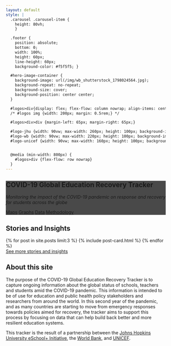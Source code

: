 ```yaml
---
layout: default
style: |
  .carousel .carousel-item {
    height: 80vh;
    }

  .footer {
    position: absolute;
    bottom: 0;
    width: 100%;
    height: 60px;
    line-height: 60px;
    background-color: #f5f5f5; }

  #hero-image-container {
    background-image: url(/img/wb_shutterstock_1798024564.jpg);
    background-repeat: no-repeat;
    background-size: cover;
    background-position: center center;
  }

  #logos>div{display: flex; flex-flow: column nowrap; align-items: center; justify-content: center;}
  /* #logos img {width: 200px; margin: 0.5rem;} */

  #logos>div>div {margin-left: 65px; margin-right: 65px;}

  #logo-jhu {width: 90vw; max-width: 260px; height: 100px; background-image: url(/img/JHU-e-learning.svg); background-repeat: no-repeat; background-size: contain; background-position: center center;}
  #logo-wb {width: 90vw; max-width: 220px; height: 100px; background-image: url(/img/WB.svg); background-repeat: no-repeat; background-size: contain; background-position: center center;}
  #logo-unicef {width: 90vw; max-width: 160px; height: 100px; background-image: url(/img/unicef-3.svg ); background-repeat: no-repeat; background-size: contain; background-position: center center;}


  @media (min-width: 800px) {
    #logos>div {flex-flow: row nowrap}
  }
---
```

<div id="main" class="d-flex flex-column align-items-stretch">
  <div class="container-fluid">
    <div id="main-carousel" class="carousel slide" data-bs-ride="carousel" style="max-height: 80vh;">
      <!-- <div class="carousel-indicators">
        <button type="button" data-bs-target="#main-carousel" data-bs-slide-to="0" class="active" aria-current="true" aria-label="Slide 1"></button>
      </div> -->
      <div class="carousel-inner" style="background-color: #494949;">
        <div id="hero-image-container" class="carousel-item text-center active">
          <div class="carousel-caption text-dark bg-light">
            <h2>COVID-19 Global Education Recovery Tracker </h2>
            <p><i>Monitoring the impact of the COVID-19 pandemic on response and recovery for students across the globe</i></p>
            <a class="btn btn-primary my-1 mx-1" href="/maps">Maps</a> 
            <a class="btn btn-primary my-1 mx-1" href="/graphs">Graphs</a>
            <a class="btn btn-primary my-1 mx-1" href="/country-list">Data</a>
            <a class="btn btn-primary my-1 mx-1" href="/methodology">Methodology</a>
          </div>
        </div>
      </div>
      <!-- <button class="carousel-control-prev" type="button" data-bs-target="#main-carousel"  data-bs-slide="prev">
        <span class="carousel-control-prev-icon" aria-hidden="true"></span>
        <span class="visually-hidden">Previous</span>
      </button>
      <button class="carousel-control-next" type="button" data-bs-target="#main-carousel"  data-bs-slide="next">
        <span class="carousel-control-next-icon" aria-hidden="true"></span>
        <span class="visually-hidden">Next</span>
      </button> -->
    </div>
  </div>
</div>
<div class="spacer-10"></div>
<section id="cards" class="container">
  <div class="row">
    <h2>Stories and Insights</h2>
    <!-- <div class="row"> -->
    {% for post in site.posts limit:3 %}
    {% include post-card.html %}
    {% endfor %}
    <!-- </div> -->
  </div>
  <div class="w-100 d-flex justify-content-end mt-3">
  <a href="/stories">See more stories and insights</a>
  </div>
</section>
<div class="spacer-10"></div>
<section id="about" class="container">
  <div>
    <h2>About this site</h2>
    <p>The purpose of the COVID-19 Global Education Recovery Tracker is to capture ongoing information about the global status of schools, teachers and students amid the COVID-19 pandemic. This information is intended to be of use for education and public health policy stakeholders and researchers from around the world. In this second year of the pandemic, and as many countries are starting to move from emergency responses towards policies aimed for recovery, the tracker aims to support this process by focusing on data that can help build back better and more resilient education systems.</p>
    <p>This tracker is the result of a partnership between the <a href="https://equityschoolplus.jhu.edu/">Johns Hopkins University eSchool+ Initiative</a>, the <a href="https://www.worldbank.org/">World Bank</a>, and <a href="https://www.unicef.org/">UNICEF</a>.</p>
  </div>
</section>
<section id="logos">
  <div class="container-fluid">
    <div id="logo-jhu">
    </div>
    <div id="logo-wb">
    </div>
    <div id="logo-unicef">
    </div>
  </div>
</section>

